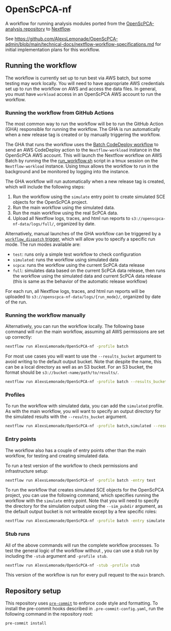 # OpenScPCA-nf

A workflow for running analysis modules ported from the [OpenScPCA-analysis repository](https://github.com/AlexsLemonade/OpenScPCA-analysis) to [Nextflow](https://www.nextflow.io).

See https://github.com/AlexsLemonade/OpenScPCA-admin/blob/main/technical-docs/nextflow-workflow-specifications.md for initial implementation plans for this workflow.

## Running the workflow

The workflow is currently set up to run best via AWS batch, but some testing may work locally.
You will need to have appropriate AWS credentials set up to run the workflow on AWS and access the data files.
In general, you must have `workload` access in an OpenScPCA AWS account to run the workflow.

### Running the workflow from GitHub Actions

The most common way to run the workflow will be to run the GitHub Action (GHA) responsible for running the workflow.
The GHA is run automatically when a new release tag is created or by manually triggering the workflow.

The GHA that runs the workflow uses the [Batch CodeDeploy workflow](https://github.com/AlexsLemonade/OpenScPCA-nf/actions/workflows/run-batch.yml) to send an AWS CodeDeploy action to the `Nextflow-workload` instance in the OpenScPCA AWS account.
This will launch the Nextflow workflow on AWS Batch by running the the [run_workflow.sh](scripts/run_nextflow.sh) script in a tmux session on the `Nextflow-workload` instance.
Using tmux allows the workflow to run in the background and be monitored by logging into the instance.

The GHA workflow will run automatically when a new release tag is created, which will include the following steps:

1. Run the workflow using the `simulate` entry point to create simulated SCE objects for the OpenScPCA project.
2. Run the main workflow using the simulated data.
3. Run the main workflow using the real ScPCA data.
4. Upload all Nextflow logs, traces, and html run reports to `s3://openscpca-nf-data/logs/full/`, organized by date.

Alternatively, manual launches of the GHA workflow can be triggered by a [`workflow_dispatch` trigger](https://github.com/AlexsLemonade/OpenScPCA-nf/actions/workflows/run-batch.yml), which will allow you to specify a specific run mode.
The run modes available are:

- `test`: runs only a simple test workflow to check configuration
- `simulated`: runs the workflow using simulated data
- `scpca`: runs the workflow using the current ScPCA data release
- `full`: simulates data based on the current ScPCA data release, then runs the workflow using the simulated data and current ScPCA data release (this is same as the behavior of the automatic release workflow)

For each run, all Nextflow logs, traces, and html run reports will be uploaded to `s3://openscpca-nf-data/logs/{run_mode}/`, organized by date of the run.

### Running the workflow manually

Alternatively, you can run the workflow locally.
The following base command will run the main workflow, assuming all AWS permissions are set up correctly:

```bash
nextflow run AlexsLemonade/OpenScPCA-nf -profile batch
```

For most use cases you will want to use the `--results_bucket` argument to avoid writing to the default output bucket.
Note that despite the name, this can be a local directory as well as an S3 bucket.
For an S3 bucket, the format should be `s3://bucket-name/path/to/results/`.

```bash
nextflow run AlexsLemonade/OpenScPCA-nf -profile batch --results_bucket {OUTDIR}
```

### Profiles

To run the workflow with simulated data, you can add the `simulated` profile.
As with the main workflow, you will want to specify an output directory for the simulated results with the `--results_bucket` argument.

```bash
nextflow run AlexsLemonade/OpenScPCA-nf -profile batch,simulated --results_bucket {SIM_RESULTS_DIR}
```

### Entry points

The workflow also has a couple of entry points other than the main workflow, for testing and creating simulated data.

To run a test version of the workflow to check permissions and infrastructure setup:

```bash
nextflow run AlexsLemonade/OpenScPCA-nf -profile batch -entry test
```

To run the workflow that creates simulated SCE objects for the OpenScPCA project, you can use the following command, which specifies running the workflow with the `simulate` entry point.
Note that you will need to specify the directory for the simulation output using the `--sim_pubdir` argument, as the default output bucket is not writeable except by a few specific roles:

```bash
nextflow run AlexsLemonade/OpenScPCA-nf -profile batch -entry simulate --sim_pubdir {SIMDIR}
```

### Stub runs

All of the above commands will run the complete workflow processes.
To test the general logic of the workflow without , you can use a stub run by including the `-stub` argument and `-profile stub`.

```bash
nextflow run AlexsLemonade/OpenScPCA-nf -stub -profile stub
```

This version of the workflow is run for every pull request to the `main` branch.

## Repository setup

This repository uses [`pre-commit`](https://pre-commit.com) to enforce code style and formatting.
To install the pre-commit hooks described in `.pre-commit-config.yaml`, run the following command in the repository root:

```bash
pre-commit install
```
